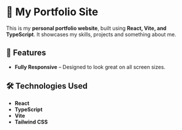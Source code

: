 # 🚀 My Portfolio Site

This is my **personal portfolio website**, built using **React, Vite, and TypeScript**. It showcases my skills, projects and something about me.

## 🌟 Features

-   **Fully Responsive** – Designed to look great on all screen sizes.

## 🛠️ Technologies Used

-   **React**
-   **TypeScript**
-   **Vite**
-   **Tailwind CSS**
